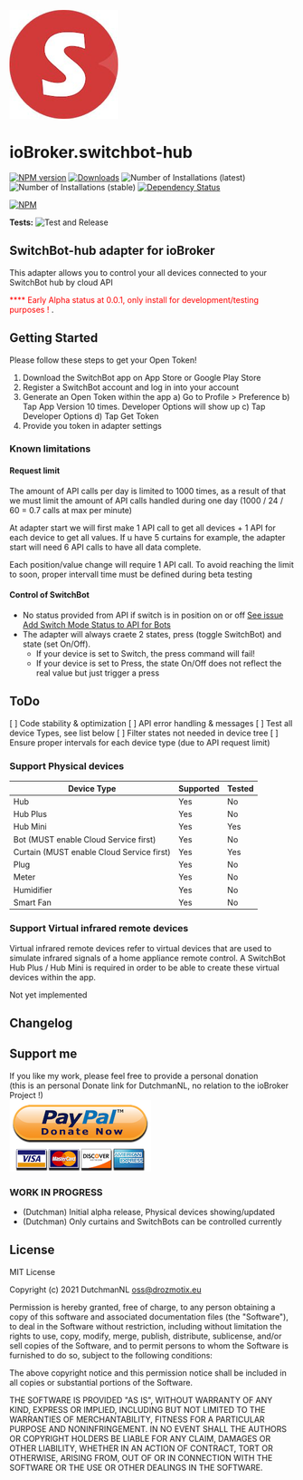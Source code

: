 ![Logo](admin/switchbot-hub.png)
# ioBroker.switchbot-hub

[![NPM version](https://img.shields.io/npm/v/iobroker.switchbot-hub.svg)](https://www.npmjs.com/package/iobroker.switchbot-hub)
[![Downloads](https://img.shields.io/npm/dm/iobroker.switchbot-hub.svg)](https://www.npmjs.com/package/iobroker.switchbot-hub)
![Number of Installations (latest)](https://iobroker.live/badges/switchbot-hub-installed.svg)
![Number of Installations (stable)](https://iobroker.live/badges/switchbot-hub-stable.svg)
[![Dependency Status](https://img.shields.io/david/DrozmotiX/iobroker.switchbot-hub.svg)](https://david-dm.org/DrozmotiX/iobroker.switchbot-hub)

[![NPM](https://nodei.co/npm/iobroker.switchbot-hub.png?downloads=true)](https://nodei.co/npm/iobroker.switchbot-hub/)

**Tests:** ![Test and Release](https://github.com/DrozmotiX/ioBroker.switchbot-hub/workflows/Test%20and%20Release/badge.svg)

## SwitchBot-hub adapter for ioBroker

This adapter allows you to control your all devices connected to your SwitchBot hub by cloud API

<span style="color:red">**** Early Alpha status at 0.0.1, only install for development/testing purposes !
</span>.

## Getting Started
Please follow these  steps to get your Open Token!
1. Download the SwitchBot app on App Store or Google Play Store
2. Register a SwitchBot account and log in into your account
3. Generate an Open Token within the app
   a) Go to Profile > Preference
   b) Tap App Version 10 times. Developer Options will show up
   c) Tap Developer Options
   d) Tap Get Token
4. Provide you token in adapter settings

### Known limitations
#### Request limit
The amount of API calls per day is limited to 1000 times, as a result of that we must limit the amount of API calls handled during one day
(1000 / 24 / 60 = 0.7 calls at max  per minute)

At adapter start we will first make 1 API call to get all devices + 1 API for each device to get all values.
If u have 5 curtains for example, the adapter start will need 6 API calls to have all data complete.

Each position/value change will require 1 API call.
To avoid reaching the limit to soon, proper intervall time must be defined during beta testing

#### Control of SwitchBot
- No status provided from API if switch is in position on or off [See issue Add Switch Mode Status to API for Bots](https://github.com/OpenWonderLabs/SwitchBotAPI/issues/20)
- The adapter will always craete 2 states, press (toggle SwitchBot) and state (set On/Off). 
  - If your device is set to Switch, the press command will fail!
  - If your device is set to Press, the state On/Off does not reflect the real value but just trigger a press

## ToDo
[ ] Code stability & optimization
[ ] API error handling  & messages
[ ] Test all device Types, see list below
[ ] Filter states not needed in device tree
[ ] Ensure proper intervals for each device type (due to API request limit)

### Support Physical devices

| Device Type | Supported | Tested |
| ---------- | ------------ | ------------ |
| Hub | Yes | No |
| Hub Plus | Yes | No |
| Hub Mini | Yes | Yes |
| Bot (MUST enable Cloud Service first) | Yes | No |
| Curtain (MUST enable Cloud Service first) | Yes | Yes |
| Plug | Yes | No |
| Meter | Yes | No |
| Humidifier | Yes | No |
| Smart Fan | Yes | No |

### Support Virtual infrared remote devices
Virtual infrared remote devices refer to virtual devices that are used to simulate infrared signals of a home appliance remote control. A SwitchBot Hub Plus / Hub Mini is required in order to be able to create these virtual devices within the app.

Not yet implemented

[comment]: <> (| Device Type | Supported | Tested |)

[comment]: <> (| ---------- | ------------ | ------------ |)

[comment]: <> (| Air Conditioner | Yes | No |)

[comment]: <> (| TV | Yes | No |)

[comment]: <> (| Light | Yes | No |)

[comment]: <> (| IPTV/Streamer | Yes | No |)

[comment]: <> (| Set Top Box | Yes | No |)

[comment]: <> (| DVD | Yes | No |)

[comment]: <> (| Fan | Yes | No |)

[comment]: <> (| Projector | Yes | No |)

[comment]: <> (| Camera | Yes | No |)

[comment]: <> (| Air Purifier | Yes | No |)

[comment]: <> (| Speaker | Yes | No |)

[comment]: <> (| Water Heater | Yes | No |)

[comment]: <> (| Vacuum Cleaner | Yes | No |)

[comment]: <> (| Others | Yes | No |)

## Changelog
<!--
	Placeholder for the next version (at the beginning of the line):
	### **WORK IN PROGRESS**
-->

## Support me
If you like my work, please feel free to provide a personal donation  
(this is an personal Donate link for DutchmanNL, no relation to the ioBroker Project !)  
[![Donate](https://raw.githubusercontent.com/DrozmotiX/ioBroker.switchbot-hub/main/admin/button.png)](http://paypal.me/DutchmanNL)

### **WORK IN PROGRESS**
* (Dutchman) Initial alpha release, Physical devices showing/updated 
* (Dutchman) Only curtains and SwitchBots can be controlled currently

## License
MIT License

Copyright (c) 2021 DutchmanNL <oss@drozmotix.eu>

Permission is hereby granted, free of charge, to any person obtaining a copy
of this software and associated documentation files (the "Software"), to deal
in the Software without restriction, including without limitation the rights
to use, copy, modify, merge, publish, distribute, sublicense, and/or sell
copies of the Software, and to permit persons to whom the Software is
furnished to do so, subject to the following conditions:

The above copyright notice and this permission notice shall be included in all
copies or substantial portions of the Software.

THE SOFTWARE IS PROVIDED "AS IS", WITHOUT WARRANTY OF ANY KIND, EXPRESS OR
IMPLIED, INCLUDING BUT NOT LIMITED TO THE WARRANTIES OF MERCHANTABILITY,
FITNESS FOR A PARTICULAR PURPOSE AND NONINFRINGEMENT. IN NO EVENT SHALL THE
AUTHORS OR COPYRIGHT HOLDERS BE LIABLE FOR ANY CLAIM, DAMAGES OR OTHER
LIABILITY, WHETHER IN AN ACTION OF CONTRACT, TORT OR OTHERWISE, ARISING FROM,
OUT OF OR IN CONNECTION WITH THE SOFTWARE OR THE USE OR OTHER DEALINGS IN THE
SOFTWARE.